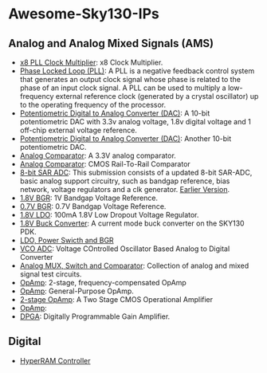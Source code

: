 # Awesome-Sky130-IPs
## Analog and Analog Mixed Signals (AMS)
- [x8 PLL Clock Multiplier](https://github.com/lakshmi-sathi/avsdpll_1v8): x8 Clock Multiplier.
- [Phase Locked Loop (PLL)](https://github.com/Pramod-Krishna/PLL-Design-using-SKY130): A PLL is a negative feedback control system that generates an output clock signal whose phase is related to the phase of an input clock signal. A PLL can be used to multiply a low-frequency external reference clock (generated by a crystal oscillator) up to the operating frequency of the processor. 
- [Potentiometric Digital to Analog Converter (DAC)](https://github.com/vsdip/avsddac_3v3_sky130_v1): A 10-bit potentiometric DAC with 3.3v analog voltage, 1.8v digital voltage and 1 off-chip external voltage reference.
- [Potentiometric Digital to Analog Converter (DAC)](https://github.com/xzlashutosh/avsddac_3v3): Another 10-bit potentiometric DAC.
- [Analog Comparator](https://github.com/vsdip/avsdcmp_3v3_sky130): A 3.3V analog comparator.
- [Analog Comparator](https://github.com/maherbenhouria/caravel_user_project_analog): CMOS Rail-To-Rail Comparator
- [8-bit SAR ADC](https://github.com/chrische-xx/mpw4): This submission consists of a updated 8-bit SAR-ADC, basic analog support circuitry, such as bandgap reference, bias network, voltage regulators and a clk generator. [Earlier Version](https://github.com/chrische-xx/caravel_user_project_analog).
- [1.8V BGR](https://github.com/mabrains/Analog_blocks/tree/main/Analog_Blocks/Bandgap): 1V Bandgap Voltage Reference.
- [0.7V BGR](https://github.com/hishamelreedy/BandGapReference_sky130): 0.7V Bandgap Voltage Reference.
- [1.8V LDO](https://github.com/mabrains/caravel_user_project_ldo): 100mA 1.8V Low Dropout Voltage Regulator.
- [1.8V Buck Converter](https://github.com/westonb/open-pmic): A current mode buck converter on the SKY130 PDK.
- [LDO, Power Swicth and BGR](https://gitlab.com/skywater130/columbus/-/tree/master/ip)
- [VCO ADC](https://github.com/duyhieubui/caravel_vco_adc): Voltage COntrolled Oscillator Based Analog to Digital Converter
- [Analog MUX, Switch and Comparator](https://github.com/H-S-S-11/caravel_user_project_analog): Collection of analog and mixed signal test circuits.
- [OpAmp](https://github.com/MadhuriKadam9/caravel_avsdopamp_3v3_sky130_v2): 2-stage, frequency-compensated OpAmp
- [OpAmp](https://github.com/diegohernando/caravel_fulgor_opamp): General-Purpose OpAmp.
- [2-stage OpAmp](https://github.com/rohinthram/opamp_tapeout_mpw4): A Two Stage CMOS Operational Amplifier 
- [OpAmp](https://github.com/H-S-S-11/caravel_user_project_analog/tree/main/mag/zeroToASIC_integration): 
- [DPGA](https://github.com/daniel-santos-7/dpga-ieee-sscs-contest): Digitally Programmable Gain Amplifier. 

## Digital
- [HyperRAM Controller](https://github.com/embelon/wrapped_wb_hyperram)
